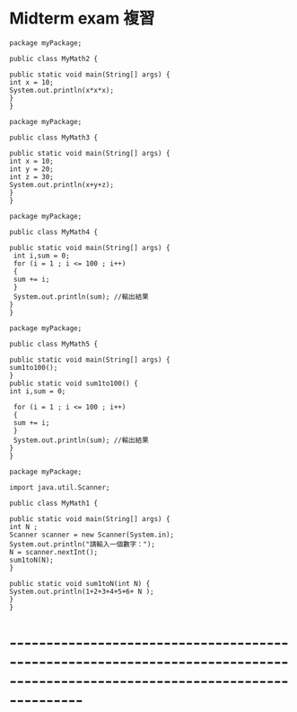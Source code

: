 # Midterm exam 複習
```
package myPackage;

public class MyMath2 {

public static void main(String[] args) {
int x = 10;
System.out.println(x*x*x);
}
}
```
```
package myPackage;

public class MyMath3 {

public static void main(String[] args) {
int x = 10;
int y = 20;
int z = 30;
System.out.println(x+y+z);
}
}
```
```
package myPackage;

public class MyMath4 {

public static void main(String[] args) {
 int i,sum = 0;
 for (i = 1 ; i <= 100 ; i++)
 {
 sum += i;
 }
 System.out.println(sum); //輸出結果
}
}
```
```
package myPackage;

public class MyMath5 {

public static void main(String[] args) {
sum1to100();
}
public static void sum1to100() {
int i,sum = 0;

 for (i = 1 ; i <= 100 ; i++)
 {
 sum += i;
 }
 System.out.println(sum); //輸出結果
}
}
```
```
package myPackage;

import java.util.Scanner;

public class MyMath1 {

public static void main(String[] args) {
int N ;
Scanner scanner = new Scanner(System.in);
System.out.println("請輸入一個數字：");
N = scanner.nextInt();
sum1toN(N);
}

public static void sum1toN(int N) {
System.out.println(1+2+3+4+5+6+ N );
}
}
```
# ----------------------------------------------------------------------------------------------------------------------------
```
```
